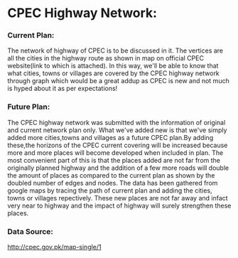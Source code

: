 # CPEC Highway Network:

### Current Plan:

The network of highway of CPEC is to be discussed in it. The vertices are all the cities in the highway route as shown in map on official CPEC website(link to which is attached).
In this way, we'll be able to know that what cities, towns or villages are covered by the CPEC highway network through graph which would be a great addup as CPEC is new and not much is hyped about it as per expectations!


### Future Plan:

The CPEC highway network was submitted with the information of original and current network plan only. What we've added new is that we've simply added more cities,towns and villages as a future CPEC plan.By adding these,the horizons of the CPEC current covering will be increased because more and more places will become developed when included in plan. The most convenient part of this is that the places added are not far from the originally planned highway and the addition of a few more roads will double the amount of places as compared to the current plan as shown by the doubled number of edges and nodes.
The data has been gathered from google maps by tracing the path of current plan and adding the cities, towns or villages repectively. These new places are not far away and infact very near to highway and the impact of highway will surely strengthen these places.


### Data Source:
http://cpec.gov.pk/map-single/1
